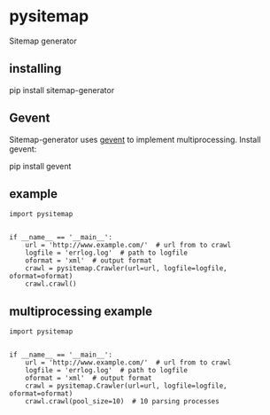 # pysitemap
Sitemap generator

## installing

  pip install sitemap-generator

## Gevent

Sitemap-generator uses [gevent](http://www.gevent.org/) to implement multiprocessing. Install gevent:

  pip install gevent

## example

    import pysitemap


    if __name__ == '__main__':
        url = 'http://www.example.com/'  # url from to crawl
        logfile = 'errlog.log'  # path to logfile
        oformat = 'xml'  # output format
        crawl = pysitemap.Crawler(url=url, logfile=logfile, oformat=oformat)
        crawl.crawl()


## multiprocessing example


    import pysitemap


    if __name__ == '__main__':
        url = 'http://www.example.com/'  # url from to crawl
        logfile = 'errlog.log'  # path to logfile
        oformat = 'xml'  # output format
        crawl = pysitemap.Crawler(url=url, logfile=logfile, oformat=oformat)
        crawl.crawl(pool_size=10)  # 10 parsing processes
